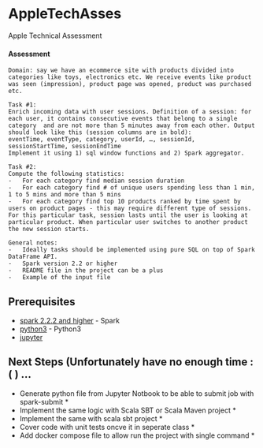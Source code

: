 # AppleTechAsses
Apple Technical Assessment 

#### Assessment 
```
Domain: say we have an ecommerce site with products divided into categories like toys, electronics etc. We receive events like product was seen (impression), product page was opened, product was purchased etc. 

Task #1: 
Enrich incoming data with user sessions. Definition of a session: for each user, it contains consecutive events that belong to a single category  and are not more than 5 minutes away from each other. Output should look like this (session columns are in bold):
eventTime, eventType, category, userId, …, sessionId, sessionStartTime, sessionEndTime  
Implement it using 1) sql window functions and 2) Spark aggregator.

Task #2:
Compute the following statistics:
-	For each category find median session duration
-	For each category find # of unique users spending less than 1 min, 1 to 5 mins and more than 5 mins
-	For each category find top 10 products ranked by time spent by users on product pages - this may require different type of sessions. For this particular task, session lasts until the user is looking at particular product. When particular user switches to another product the new session starts.

General notes:
-	Ideally tasks should be implemented using pure SQL on top of Spark DataFrame API.
-	Spark version 2.2 or higher
-	README file in the project can be a plus 
-	Example of the input file

```

## Prerequisites

* [spark 2.2.2 and higher](https://www.apache.org/dyn/closer.lua/spark/spark-2.4.3/spark-2.4.3-bin-hadoop2.7.tgz) - Spark
* [python3](https://www.python.org/downloads/) - Python3
* [jupyter](https://jupyter.org/)


## Next Steps (Unfortunately have no enough time :( ) ...
*  Generate python file from Jupyter Notbook to be able to submit job with spark-submit *
*  Implement the same logic with Scala SBT or Scala Maven project *
*  Implement the same with scala sbt project *
*  Cover code with unit tests oncve it in seperate class *
*  Add docker compose file to allow run the project with single command *
